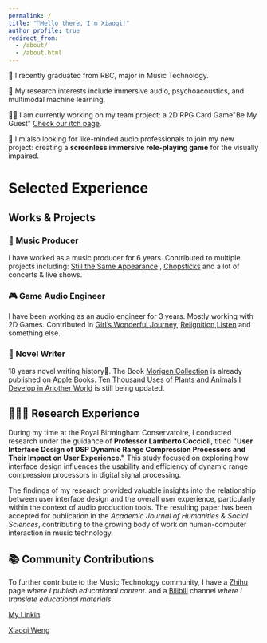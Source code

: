 ```yaml
---
permalink: /
title: "👋Hello there, I'm Xiaoqi!"
author_profile: true
redirect_from: 
  - /about/
  - /about.html
---
```



🏫 I recently graduated from RBC, major in Music Technology.

🔬 My research interests include immersive audio, psychoacoustics, and multimodal machine learning.

👨‍💻 I am currently working on my team project: a 2D RPG Card Game"Be My Guest" [Check our itch page](https://gjmxcrossover.itch.io/bemyguest).

🎯 I'm also looking for like-minded audio professionals to join my new project: creating a **screenless immersive role-playing game** for the visually impaired. 


# Selected Experience

## Works & Projects

### 🎼 Music Producer
I have worked as a music producer for 6 years. Contributed to multiple projects including: [Still the Same Appearance](https://music.163.com/#/album?id=92041057) , [Chopsticks](https://music.163.com/#/song?id=1484710060) and a lot of concerts & live shows.



### 🎮 Game Audio Engineer
I have been working as an audio engineer for 3 years. Mostly working with 2D Games. Contributed in [Girl’s Wonderful Journey](https://www.gcores.com/games/125872), [Relignition](https://www.gcores.com/games/105435),[Listen](https://wanghai9963.itch.io/listen) and something else.


### 📖 Novel Writer
18 years novel writing history🤣. The Book [Morigen Collection](https://books.apple.com/gb/book/%E8%8E%AB%E6%97%A5%E6%9B%B4%E9%9B%86/id6498863205) is already published on Apple Books. [Ten Thousand Uses of Plants and Animals I Develop in Another World](https://fanqienovel.com/page/7289285570956626959?enter_from=search) is still being updated.

## 👨🏻‍🔬 Research Experience
During my time at the Royal Birmingham Conservatoire, I conducted research under the guidance of **Professor Lamberto Coccioli**, titled **"User Interface Design of DSP Dynamic Range Compression Processors and Their Impact on User Experience."** This study focused on exploring how interface design influences the usability and efficiency of dynamic range compression processors in digital signal processing.

The findings of my research provided valuable insights into the relationship between user interface design and the overall user experience, particularly within the context of audio production tools. The resulting paper has been accepted for publication in the *Academic Journal of Humanities & Social Sciences*, contributing to the growing body of work on human-computer interaction in music technology.

## 📚 Community Contributions
To further contribute to the Music Technology community, I have a [Zhihu](https://www.zhihu.com/people/mell-weng) page *where I publish educational content.* and a [Bilibili](https://space.bilibili.com/18668917?spm_id_from=333.337.0.0) channel *where I translate educational materials*.

[My Linkin](linkedin.com/in/xiaoqiweng)
<script src="https://platform.linkedin.com/badges/js/profile.js" async defer type="text/javascript"></script>

<div class="badge-base LI-profile-badge" data-locale="zh_CN" data-size="medium" data-theme="light" data-type="VERTICAL" data-vanity="xiaoqiweng" data-version="v1"><a class="badge-base__link LI-simple-link" href="https://uk.linkedin.com/in/xiaoqiweng/zh-cn?trk=profile-badge">Xiaoqi Weng</a></div>
              